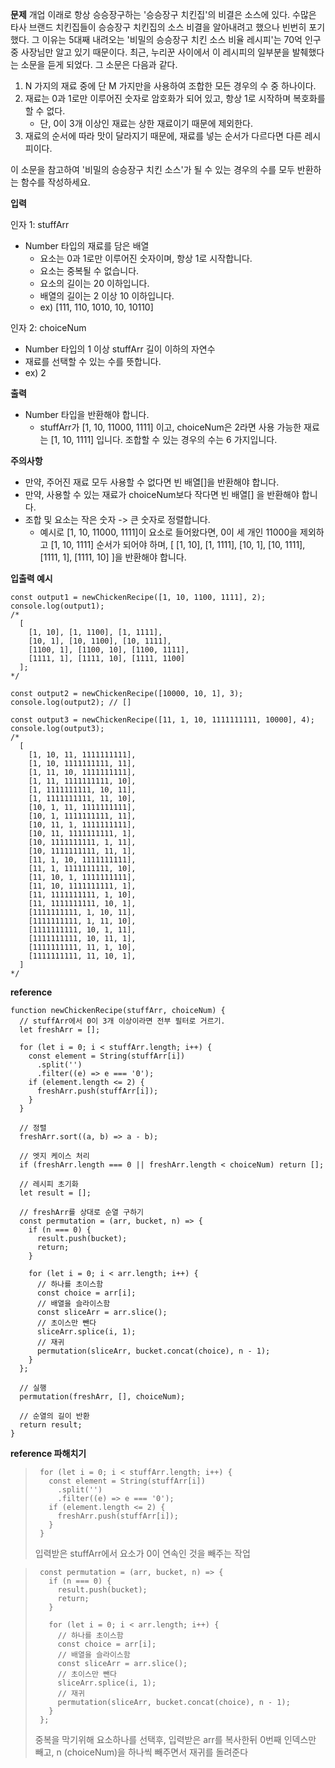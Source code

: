 **문제**
개업 이래로 항상 승승장구하는 '승승장구 치킨집'의 비결은 소스에 있다. 수많은 타사 브랜드 치킨집들이 승승장구 치킨집의 소스 비결을 알아내려고 했으나 빈번히 포기했다.
그 이유는 5대째 내려오는 '비밀의 승승장구 치킨 소스 비율 레시피'는 70억 인구 중 사장님만 알고 있기 때문이다. 최근, 누리꾼 사이에서 이 레시피의 일부분을 발췌했다는 소문을 듣게 되었다.
그 소문은 다음과 같다.

1. N 가지의 재료 중에 단 M 가지만을 사용하여 조합한 모든 경우의 수 중 하나이다.
2. 재료는 0과 1로만 이루어진 숫자로 암호화가 되어 있고, 항상 1로 시작하며 복호화를 할 수 없다.
   - 단, 0이 3개 이상인 재료는 상한 재료이기 때문에 제외한다.
3. 재료의 순서에 따라 맛이 달라지기 때문에, 재료를 넣는 순서가 다르다면 다른 레시피이다.

이 소문을 참고하여 '비밀의 승승장구 치킨 소스'가 될 수 있는 경우의 수를 모두 반환하는 함수를 작성하세요.

**입력**

인자 1: stuffArr

- Number 타입의 재료를 담은 배열
  - 요소는 0과 1로만 이루어진 숫자이며, 항상 1로 시작합니다.
  - 요소는 중복될 수 없습니다.
  - 요소의 길이는 20 이하입니다.
  - 배열의 길이는 2 이상 10 이하입니다.
  - ex) [111, 110, 1010, 10, 10110]

인자 2: choiceNum

- Number 타입의 1 이상 stuffArr 길이 이하의 자연수
- 재료를 선택할 수 있는 수를 뜻합니다.
- ex) 2

**출력**

- Number 타입을 반환해야 합니다.
  - stuffArr가 [1, 10, 11000, 1111] 이고, choiceNum은 2라면 사용 가능한 재료는 [1, 10, 1111] 입니다. 조합할 수 있는 경우의 수는 6 가지입니다.

**주의사항**

- 만약, 주어진 재료 모두 사용할 수 없다면 빈 배열[]을 반환해야 합니다.
- 만약, 사용할 수 있는 재료가 choiceNum보다 작다면 빈 배열[] 을 반환해야 합니다.
- 조합 및 요소는 작은 숫자 -> 큰 숫자로 정렬합니다.
  - 예시로 [1, 10, 11000, 1111]이 요소로 들어왔다면, 0이 세 개인 11000을 제외하고 [1, 10, 1111] 순서가 되어야 하며,
    [ [1, 10], [1, 1111], [10, 1], [10, 1111], [1111, 1], [1111, 10] ]을 반환해야 합니다.

**입출력 예시**

```
const output1 = newChickenRecipe([1, 10, 1100, 1111], 2);
console.log(output1);
/*
  [
    [1, 10], [1, 1100], [1, 1111],
    [10, 1], [10, 1100], [10, 1111],
    [1100, 1], [1100, 10], [1100, 1111],
    [1111, 1], [1111, 10], [1111, 1100]
  ];
*/

const output2 = newChickenRecipe([10000, 10, 1], 3);
console.log(output2); // []

const output3 = newChickenRecipe([11, 1, 10, 1111111111, 10000], 4);
console.log(output3);
/*
  [
    [1, 10, 11, 1111111111],
    [1, 10, 1111111111, 11],
    [1, 11, 10, 1111111111],
    [1, 11, 1111111111, 10],
    [1, 1111111111, 10, 11],
    [1, 1111111111, 11, 10],
    [10, 1, 11, 1111111111],
    [10, 1, 1111111111, 11],
    [10, 11, 1, 1111111111],
    [10, 11, 1111111111, 1],
    [10, 1111111111, 1, 11],
    [10, 1111111111, 11, 1],
    [11, 1, 10, 1111111111],
    [11, 1, 1111111111, 10],
    [11, 10, 1, 1111111111],
    [11, 10, 1111111111, 1],
    [11, 1111111111, 1, 10],
    [11, 1111111111, 10, 1],
    [1111111111, 1, 10, 11],
    [1111111111, 1, 11, 10],
    [1111111111, 10, 1, 11],
    [1111111111, 10, 11, 1],
    [1111111111, 11, 1, 10],
    [1111111111, 11, 10, 1],
  ]
*/
```

**reference**

```
function newChickenRecipe(stuffArr, choiceNum) {
  // stuffArr에서 0이 3개 이상이라면 전부 필터로 거르기.
  let freshArr = [];

  for (let i = 0; i < stuffArr.length; i++) {
    const element = String(stuffArr[i])
      .split('')
      .filter((e) => e === '0');
    if (element.length <= 2) {
      freshArr.push(stuffArr[i]);
    }
  }

  // 정렬
  freshArr.sort((a, b) => a - b);

  // 엣지 케이스 처리
  if (freshArr.length === 0 || freshArr.length < choiceNum) return [];

  // 레시피 초기화
  let result = [];

  // freshArr를 상대로 순열 구하기
  const permutation = (arr, bucket, n) => {
    if (n === 0) {
      result.push(bucket);
      return;
    }

    for (let i = 0; i < arr.length; i++) {
      // 하나를 초이스함
      const choice = arr[i];
      // 배열을 슬라이스함
      const sliceArr = arr.slice();
      // 초이스만 뺀다
      sliceArr.splice(i, 1);
      // 재귀
      permutation(sliceArr, bucket.concat(choice), n - 1);
    }
  };

  // 실행
  permutation(freshArr, [], choiceNum);

  // 순열의 길이 반환
  return result;
}
```

**reference 파해치기**

> ```
>  for (let i = 0; i < stuffArr.length; i++) {
>    const element = String(stuffArr[i])
>      .split('')
>      .filter((e) => e === '0');
>    if (element.length <= 2) {
>      freshArr.push(stuffArr[i]);
>    }
>  }
> ```
>
> 입력받은 stuffArr에서 요소가 0이 연속인 것을 빼주는 작업

> ```
>  const permutation = (arr, bucket, n) => {
>    if (n === 0) {
>      result.push(bucket);
>      return;
>    }
>
>    for (let i = 0; i < arr.length; i++) {
>      // 하나를 초이스함
>      const choice = arr[i];
>      // 배열을 슬라이스함
>      const sliceArr = arr.slice();
>      // 초이스만 뺀다
>      sliceArr.splice(i, 1);
>      // 재귀
>      permutation(sliceArr, bucket.concat(choice), n - 1);
>    }
>  };
> ```
>
> 중복을 막기위해 요소하나를 선택후, 입력받은 arr를 복사한뒤
> 0번째 인덱스만 빼고, n (choiceNum)을 하나씩 빼주면서 재귀를 돌려준다
